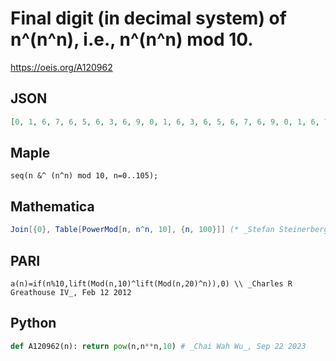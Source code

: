 # Final digit \(in decimal system\) of n^\(n^n\), i\.e\., n^\(n^n\) mod 10\.
https://oeis.org/A120962
## JSON
```JSON
[0, 1, 6, 7, 6, 5, 6, 3, 6, 9, 0, 1, 6, 3, 6, 5, 6, 7, 6, 9, 0, 1, 6, 7, 6, 5, 6, 3, 6, 9, 0, 1, 6, 3, 6, 5, 6, 7, 6, 9, 0, 1, 6, 7, 6, 5, 6, 3, 6, 9, 0, 1, 6, 3, 6, 5, 6, 7, 6, 9, 0, 1, 6, 7, 6, 5, 6, 3, 6, 9, 0, 1, 6, 3, 6, 5, 6, 7, 6, 9, 0, 1, 6, 7, 6, 5, 6, 3, 6, 9, 0, 1, 6, 3, 6, 5, 6, 7, 6, 9, 0, 1, 6, 7, 6, 5]
```
## Maple
```Maple
seq(n &^ (n^n) mod 10, n=0..105);
```
## Mathematica
```Mathematica
Join[{0}, Table[PowerMod[n, n^n, 10], {n, 100}]] (* _Stefan Steinerberger_, Nov 23 2007 *)
```
## PARI
```PARI
a(n)=if(n%10,lift(Mod(n,10)^lift(Mod(n,20)^n)),0) \\ _Charles R Greathouse IV_, Feb 12 2012
```
## Python
```Python
def A120962(n): return pow(n,n**n,10) # _Chai Wah Wu_, Sep 22 2023
```
